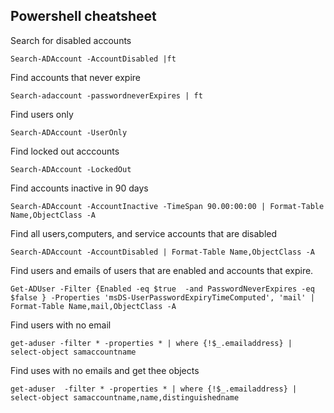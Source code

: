 
## Powershell cheatsheet


Search for disabled accounts

```
Search-ADAccount -AccountDisabled |ft
```

Find accounts that never expire

```
Search-adaccount -passwordneverExpires | ft
```

Find users only

```
Search-ADAccount -UserOnly
```

Find locked out acccounts
```
Search-ADAccount -LockedOut
```

Find accounts inactive in 90 days
```
Search-ADAccount -AccountInactive -TimeSpan 90.00:00:00 | Format-Table Name,ObjectClass -A
```

Find all users,computers, and service accounts that are disabled

```
Search-ADAccount -AccountDisabled | Format-Table Name,ObjectClass -A
```



Find users and emails of users that are enabled and accounts that expire. 


```
Get-ADUser -Filter {Enabled -eq $true  -and PasswordNeverExpires -eq $false } -Properties 'msDS-UserPasswordExpiryTimeComputed', 'mail' | Format-Table Name,mail,ObjectClass -A
```

Find users with no email

```
get-aduser -filter * -properties * | where {!$_.emailaddress} | select-object samaccountname
```


Find uses with no emails and get thee objects

```
get-aduser  -filter * -properties * | where {!$_.emailaddress} | select-object samaccountname,name,distinguishedname 
```

